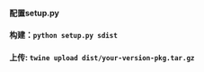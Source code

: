 #### 配置setup.py
#### 构建：`python setup.py sdist`
#### 上传: ` twine upload dist/your-version-pkg.tar.gz `